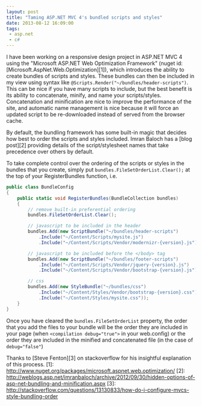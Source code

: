 ```yaml
---
layout: post
title: "Taming ASP.NET MVC 4's bundled scripts and styles"
date: 2013-08-12 16:09:00
tags:
 - asp.net
 - c#
---
```


I have been working on a responsive design project in ASP.NET MVC 4 using the "Microsoft ASP.NET Web Optimization Framework" (nuget id: [Microsoft.AspNet.Web.Optimization][1]), which introduces the ability to create bundles of scripts and styles.  These bundles can then be included in my view using syntax like `@Scripts.Render("~/bundles/header-scripts")`.  This can be nice if you have many scripts to include, but the best benefit is its ability to concatenate, minify, and name your scripts/styles.  Concatenation and minification are nice to improve the performance of the site, and automatic name management is nice because it will force an updated script to be re-downloaded instead of served from the browser cache.

By default, the bundling framework has some built-in magic that decides how best to order the scripts and styles included.  Imran Baloch has a [blog post][2] providing details of the script/stylesheet names that take precedence over others by default.

To take complete control over the ordering of the scripts or styles in the bundles that you create, simply put `bundles.FileSetOrderList.Clear();` at the top of your RegisterBundles function, i.e.

```c#
public class BundleConfig
{
    public static void RegisterBundles(BundleCollection bundles)
    {
        // remove built-in preferential ordering
        bundles.FileSetOrderList.Clear();

        // javascript to be included in the header
        bundles.Add(new ScriptBundle("~/bundles/header-scripts")
            .Include("~/Content/Scripts/mysite.js")
            .Include("~/Content/Scripts/Vendor/modernizr-{version}.js"));

        // javascript to be included before the </body> tag
        bundles.Add(new ScriptBundle("~/bundles/footer-scripts")
            .Include("~/Content/Scripts/Vendor/jquery-{version}.js")
            .Include("~/Content/Scripts/Vendor/bootstrap-{version}.js"));

        // css
        bundles.Add(new StyleBundle("~/bundles/css")
            .Include("~/Content/Styles/Vendor/bootstrap-{version}.css")
            .Include("~/Content/Styles/mysite.css"));
    }
}
```
Once you have cleared the `bundles.FileSetOrderList` property, the order that you add the files to your bundle will be the order they are included in your page (when `<compilation debug="true">` in your web.config) or the order they are included in the minified and concatenated file (in the case of `debug="false"`)

Thanks to [Steve Fenton][3] on stackoverflow for his insightful explanation of this process.
[1]: http://www.nuget.org/packages/microsoft.aspnet.web.optimization/
[2]: http://weblogs.asp.net/imranbaloch/archive/2012/09/30/hidden-options-of-asp-net-bundling-and-minification.aspx
[3]: http://stackoverflow.com/questions/13130833/how-do-i-configure-mvcs-style-bundling-order
